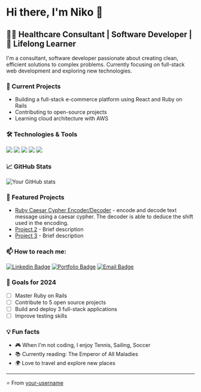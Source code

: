 # Hi there, I'm Niko 👋

## 👨‍💻 Healthcare Consultant | Software Developer | 🌱 Lifelong Learner

I'm a consultant, software developer passionate about creating clean, efficient solutions to complex problems. Currently focusing on full-stack web development and exploring new technologies.

### 🔭 Current Projects
- Building a full-stack e-commerce platform using React and Ruby on Rails
- Contributing to open-source projects
- Learning cloud architecture with AWS

### 🛠️ Technologies & Tools
![](https://img.shields.io/badge/Code-Ruby-informational?style=flat&logo=ruby&logoColor=white&color=2bbc8a)
![](https://img.shields.io/badge/Code-JavaScript-informational?style=flat&logo=javascript&logoColor=white&color=2bbc8a)
![](https://img.shields.io/badge/Code-React-informational?style=flat&logo=react&logoColor=white&color=2bbc8a)
![](https://img.shields.io/badge/Tools-PostgreSQL-informational?style=flat&logo=postgresql&logoColor=white&color=2bbc8a)
![](https://img.shields.io/badge/Tools-Git-informational?style=flat&logo=git&logoColor=white&color=2bbc8a)

### 📈 GitHub Stats
![Your GitHub stats](https://github-readme-stats.vercel.app/api?username=your-username&show_icons=true&theme=radical)

### 🌟 Featured Projects
- [Ruby Caesar Cypher Encoder/Decoder](https://github.com/NikosZar/Caesar-Cypher) - encode and decode text message using a caesar cypher. The decoder is able to deduce the shift used in the encoding. 
- [Project 2](https://github.com/username/project2) - Brief description
- [Project 3](https://github.com/username/project3) - Brief description

### 📫 How to reach me:
[![Linkedin Badge](https://img.shields.io/badge/-LinkedIn-blue?style=flat-square&logo=Linkedin&logoColor=white&link=https://www.linkedin.com/in/your-linkedin/)](https://www.linkedin.com/in/your-linkedin/)
[![Portfolio Badge](https://img.shields.io/badge/-Portfolio-orange?style=flat-square&logo=html5&logoColor=white&link=https://your-portfolio.com)](https://your-portfolio.com)
[![Email Badge](https://img.shields.io/badge/-Email-c14438?style=flat-square&logo=Gmail&logoColor=white&link=mailto:your@email.com)](mailto:your@email.com)

### 🎯 Goals for 2024
- [ ] Master Ruby on Rails
- [ ] Contribute to 5 open source projects
- [ ] Build and deploy 3 full-stack applications
- [ ] Improve testing skills

### 💡 Fun facts
- 🎮 When I'm not coding, I enjoy Tennis, Sailing, Soccer
- 📚 Currently reading: The Emperor of All Maladies
- 🌍 Love to travel and explore new places

---
⭐️ From [your-username](https://github.com/your-username)
